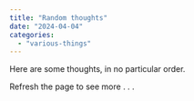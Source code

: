 ```yaml
---
title: "Random thoughts"
date: "2024-04-04"
categories: 
  - "various-things"
---
```


Here are some thoughts, in no particular order.

Refresh the page to see more . . .
